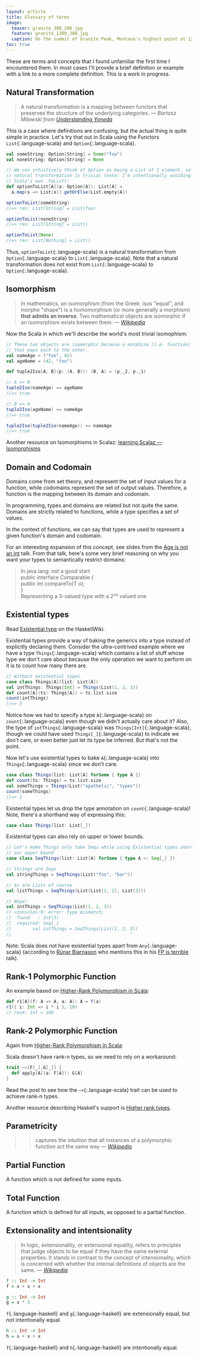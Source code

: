 ```yaml
---
layout: article
title: Glossary of terms
image:
  teaser: granite_300_200.jpg
  feature: granite_1200_300.jpg
  caption: On the summit of Granite Peak, Montana's highest point at 12,808 ft
toc: true
---
```


These are terms and concepts that I found unfamiliar the first time I
encountered them. In most cases I'll provide a brief definition or example with
a link to a more complete definition. This is a work in progress.


## Natural Transformation

> A natural transformation is a mapping between functors that preserves the
> structure of the underlying categories.
> — <cite>Bartosz Milewski from [Understanding Yoneda](https://www.fpcomplete.com/user/bartosz/understanding-yoneda)</cite>

This is a case where definitions are confusing, but the actual thing is quite
simple in practice. Let's try that out in Scala using the Functors `List`{:.language-scala} and
`Option`{:.language-scala}.

``` scala
val someString: Option[String] = Some("foo")
val noneString: Option[String] = None

// We can intuitively think of Option as being a List of 1 element, so the
// natural transformation is trivial (note: I'm intentionally avoiding the use of
// Scala's own .toList):
def optionToList[A](a: Option[A]): List[A] =
  a.map(x => List(x)).getOrElse(List.empty[A])

optionToList(someString)
//=> res: List[String] = List(foo)

optionToList(noneString)
//=> res: List[String] = List()

optionToList(None)
//=> res: List[Nothing] = List()
```

Thus, `optionToList`{:.language-scala} is a natural transformation from `Option`{:.language-scala} to `List`{:.language-scala}. Note
that a natural transformation does not exist from `List`{:.language-scala} to `Option`{:.language-scala}.


## Isomorphism

> In mathematics, an isomorphism (from the Greek: isos "equal", and morphe
> "shape") is a homomorphism (or more generally a morphism) **that admits an
> inverse**. Two mathematical objects are isomorphic if an isomorphism exists
> between them.
> — <cite>[Wikipedia](http://en.wikipedia.org/wiki/Isomorphism)

Now the Scala in which we'll describe the world's most trivial isomophism:

```scala
// These two objects are isomorphic because a morphism (i.e. function) exists
// that maps each to the other.
val nameAge = ("foo", 42)
val ageName = (42, "foo")

def tuple2Iso[A, B](p: (A, B)): (B, A) = (p._2, p._1)

// A => B
tuple2Iso(nameAge) == ageName
//=> true

// B => A
tuple2Iso(ageName) == nameAge
//=> true

tuple2Iso(tuple2Iso(nameAge)) == nameAge
//=> true
```

Another resource on Isomorphisms in Scalaz:
[learning Scalaz — Isomorphisms](http://eed3si9n.com/learning-scalaz/Isomorphisms.html)

## Domain and Codomain

Domains come from set theory, and represent the set of input values for a
function, while codomains represent the set of output values. Therefore, a
function is the mapping between its domain and codomain.

In programming, types and domains are related but not quite the same. Domains
are strictly related to functions, while a type specifies a set of values.

In the context of functions, we can say that types are used to represent a given
function's domain and codomain.

For an interesting expansion of this concept, see slides from
the [Age is not an int](http://www.slideshare.net/oxbow_lakes/age-is-not-an-int)
talk. From that talk, here's some very brief reasoning on why you want your
types to semantically restrict domains:

> In java.lang: not a good start<br />
> public interface Comparable<T> {<br />
>   public int compareTo(T o);<br />
> }<br />
> Representing a 3-valued type with a 2³² valued one


## Existential types

Read [Existential type](https://www.haskell.org/haskellwiki/Existential_type) on
the HaskellWiki.

Existential types provide a way of baking the generics into a type instead of
explicitly declaring them. Consider the ultra-contrived example where we have a
type `Things`{:.language-scala} which contains a list of stuff whose type we don't care about
because the only operation we want to perform on it is to count how many there
are.

```scala
// Without existential types
case class Things[A](list: List[A])
val intThings: Things[Int] = Things(List(1, 2, 3))
def count[A](ts: Things[A]) = ts.list.size
count(intThings)
//=> 3
```

Notice how we had to specify a type `A`{:.language-scala} on
`count`{:.language-scala} even though we didn't actually care about it? Also,
the type of `intThings`{:.language-scala} was `Things[Int]`{:.language-scala},
though we could have used `Things[_]`{:.language-scala} to indicate we don't
care, or even better just let its type be inferred. But that's not the point.

Now let's use existential types to bake `A`{:.language-scala} into
`Things`{:.language-scala} since we don't care.

```scala
case class Things(list: List[A] forSome { type A })
def count(ts: Things) = ts.list.size
val someThings = Things(List("apathetic", "types"))
count(someThings)
//=> 2
```

Existential types let us drop the type annotation on `count`{:.language-scala}! Note, there's a
shorthand way of expressing this:

``` scala
case class Things(list: List[_])
```

Existential types can also rely on upper or lower bounds.

``` scala
// Let's make Things only take Seqs while using Existential types shorthand in
// our upper bound
case class SeqThings(list: List[A] forSome { type A <: Seq[_] })

// Strings are Seqs
val stringThings = SeqThings(List("foo", "bar"))

// As are Lists of course
val listThings = SeqThings(List(List(1, 2), List(3)))

// Nope!
val intThings = SeqThings(List(1, 2, 3))
// <console>:9: error: type mismatch;
//  found   : Int(3)
//  required: Seq[_]
//        val intThings = SeqThings(List(1, 2, 3))
//                                             ^
```

Note: Scala does not have existential types apart from `Any`{:.language-scala} (according to
[Rúnar Bjarnason](https://www.youtube.com/watch?v=hzf3hTUKk8U) who mentions this
in his [FP is terrible](https://www.youtube.com/watch?v=hzf3hTUKk8U) talk).

## Rank-1 Polymorphic Function

An example based on
[Higher-Rank Polymorphism in Scala](https://apocalisp.wordpress.com/2010/07/02/higher-rank-polymorphism-in-scala/):

```scala
def r1[A](f: A => A, a: A): A = f(a)
r1({ i: Int => i * i }, 10)
// res4: Int = 100
```

## Rank-2 Polymorphic Function

Again from
[Higher-Rank Polymorphism in Scala](https://apocalisp.wordpress.com/2010/07/02/higher-rank-polymorphism-in-scala/):

Scala doesn't have rank-n types, so we need to rely on a workaround:

```scala
trait ~>[F[_],G[_]] {
  def apply[A](a: F[A]): G[A]
}
```

Read the post to see how the `~>`{:.language-scala} trait can be used to achieve rank-n types.

Another resource describing Haskell's support is
[Higher rank types](http://en.wikibooks.org/wiki/Haskell/Polymorphism#Higher_rank_types).

## Parametricity

>> captures the intuition that all instances of a polymorphic function act the
>> same way
> — <cite>[Wikipedia](https://en.wikipedia.org/wiki/Parametricity)

## Partial Function

A function which is not defined for some inputs.

## Total Function

A function which is defined for all inputs, as opposed to a partial function.


## Extensionality and intentsionality

> In logic, extensionality, or extensional equality, refers to principles that
> judge objects to be equal if they have the same external properties.  It
> stands in contrast to the concept of intensionality, which is concerned with
> whether the internal definitions of objects are the same.  —
> <cite>[Wikipedia](http://en.wikipedia.org/wiki/Extensionality)</cite>

```haskell
f :: Int -> Int
f = x + x + x

g :: Int -> Int
g = x * 3
```

`f`{.:language-haskell} and `g`{.:language-haskell} are extensionally equal, but
not intentionally equal.

```haskell
h :: Int -> Int
h = x + x + x
```

`f`{.:language-haskell} and `h`{.:language-haskell} are intentionally equal.
